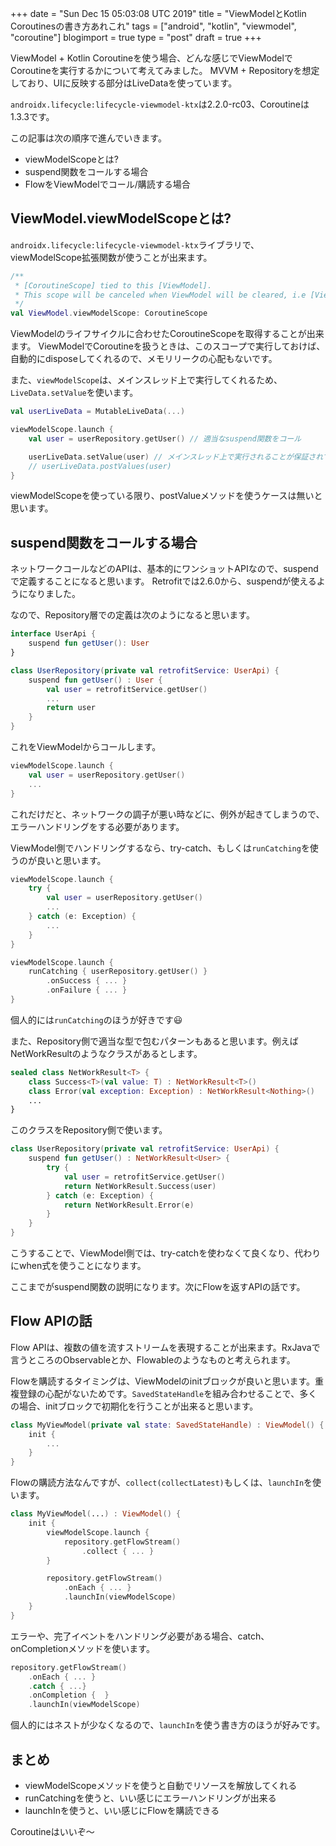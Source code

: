 +++
date = "Sun Dec 15 05:03:08 UTC 2019"
title = "ViewModelとKotlin Coroutinesの書き方あれこれ"
tags = ["android", "kotlin", "viewmodel", "coroutine"]
blogimport = true
type = "post"
draft = true
+++

ViewModel + Kotlin Coroutineを使う場合、どんな感じでViewModelでCoroutineを実行するかについて考えてみました。
MVVM + Repositoryを想定しており、UIに反映する部分はLiveDataを使っています。

`androidx.lifecycle:lifecycle-viewmodel-ktx`は2.2.0-rc03、Coroutineは1.3.3です。

この記事は次の順序で進んでいきます。

- viewModelScopeとは?
- suspend関数をコールする場合
- FlowをViewModelでコール/購読する場合

## ViewModel.viewModelScopeとは?

`androidx.lifecycle:lifecycle-viewmodel-ktx`ライブラリで、viewModelScope拡張関数が使うことが出来ます。

```kotlin
/**
 * [CoroutineScope] tied to this [ViewModel].
 * This scope will be canceled when ViewModel will be cleared, i.e [ViewModel.onCleared] is called
 */
val ViewModel.viewModelScope: CoroutineScope
```

ViewModelのライフサイクルに合わせたCoroutineScopeを取得することが出来ます。
ViewModelでCoroutineを扱うときは、このスコープで実行しておけば、自動的にdisposeしてくれるので、メモリリークの心配もないです。

また、`viewModelScope`は、メインスレッド上で実行してくれるため、`LiveData.setValue`を使います。

```kotlin
val userLiveData = MutableLiveData(...)

viewModelScope.launch {
    val user = userRepository.getUser() // 適当なsuspend関数をコール

    userLiveData.setValue(user) // メインスレッド上で実行されることが保証されているのでsetValueを使う
    // userLiveData.postValues(user)
}
```

viewModelScopeを使っている限り、postValueメソッドを使うケースは無いと思います。


## suspend関数をコールする場合

ネットワークコールなどのAPIは、基本的にワンショットAPIなので、suspendで定義することになると思います。
Retrofitでは2.6.0から、suspendが使えるようになりました。

なので、Repository層での定義は次のようになると思います。

```kotlin
interface UserApi {
    suspend fun getUser(): User
}

class UserRepository(private val retrofitService: UserApi) {
    suspend fun getUser() : User {
        val user = retrofitService.getUser()
        ...
        return user
    }
}
```

これをViewModelからコールします。

```kotlin
viewModelScope.launch {
    val user = userRepository.getUser()
    ...
}
```

これだけだと、ネットワークの調子が悪い時などに、例外が起きてしまうので、エラーハンドリングをする必要があります。

ViewModel側でハンドリングするなら、try-catch、もしくは`runCatching`を使うのが良いと思います。

```kotlin
viewModelScope.launch {
    try {
        val user = userRepository.getUser()
        ...
    } catch (e: Exception) {
        ...
    }
}
```

```kotlin
viewModelScope.launch {
    runCatching { userRepository.getUser() }
        .onSuccess { ... }
        .onFailure { ... }
}
```

個人的には`runCatching`のほうが好きです😃

また、Repository側で適当な型で包むパターンもあると思います。例えばNetWorkResultのようなクラスがあるとします。

```kotlin
sealed class NetWorkResult<T> {
    class Success<T>(val value: T) : NetWorkResult<T>()
    class Error(val exception: Exception) : NetWorkResult<Nothing>()
    ...
}
```

このクラスをRepository側で使います。

```kotlin
class UserRepository(private val retrofitService: UserApi) {
    suspend fun getUser() : NetWorkResult<User> {
        try {
            val user = retrofitService.getUser()
            return NetWorkResult.Success(user)
        } catch (e: Exception) {
            return NetWorkResult.Error(e)
        }
    }
}
```

こうすることで、ViewModel側では、try-catchを使わなくて良くなり、代わりにwhen式を使うことになります。

ここまでがsuspend関数の説明になります。次にFlowを返すAPIの話です。


## Flow APIの話

Flow APIは、複数の値を流すストリームを表現することが出来ます。RxJavaで言うところのObservableとか、Flowableのようなものと考えられます。

Flowを購読するタイミングは、ViewModelのinitブロックが良いと思います。重複登録の心配がないためです。`SavedStateHandle`を組み合わせることで、多くの場合、initブロックで初期化を行うことが出来ると思います。

```kotlin
class MyViewModel(private val state: SavedStateHandle) : ViewModel() {
    init {
        ...
    }
}
```

Flowの購読方法なんですが、`collect(collectLatest)`もしくは、`launchIn`を使います。

```kotlin
class MyViewModel(...) : ViewModel() {
    init {
        viewModelScope.launch {
            repository.getFlowStream()
                .collect { ... }
        }

        repository.getFlowStream()
            .onEach { ... }
            .launchIn(viewModelScope)
    }
}
```

エラーや、完了イベントをハンドリング必要がある場合、catch、onCompletionメソッドを使います。

```kotlin
repository.getFlowStream()
    .onEach { ... }
    .catch { ...}
    .onCompletion {  }
    .launchIn(viewModelScope)
```

個人的にはネストが少なくなるので、`launchIn`を使う書き方のほうが好みです。


## まとめ

- viewModelScopeメソッドを使うと自動でリソースを解放してくれる
- runCatchingを使うと、いい感じにエラーハンドリングが出来る
- launchInを使うと、いい感じにFlowを購読できる

Coroutineはいいぞ〜
